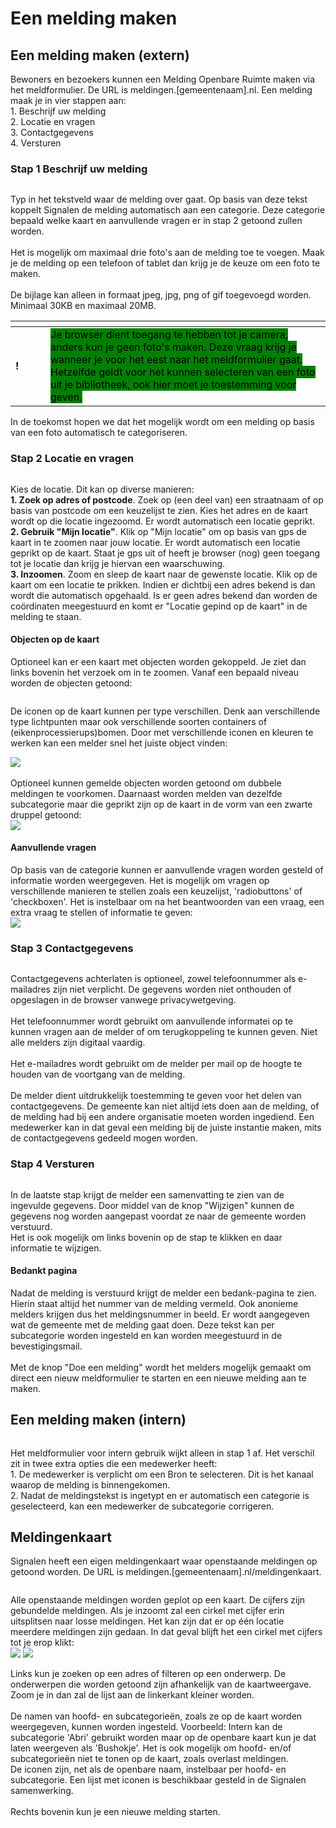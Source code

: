# Een melding maken

## Een melding maken (extern)

Bewoners en bezoekers kunnen een Melding Openbare Ruimte maken via het meldformulier. De URL is meldingen.\[gemeentenaam].nl. Een melding maak je in vier stappen aan:\
1\. Beschrijf uw melding\
2\. Locatie en vragen\
3\. Contactgegevens\
4\. Versturen

### Stap 1 Beschrijf uw melding

<figure><img src=".gitbook/assets/image (48).png" alt=""><figcaption></figcaption></figure>

Typ in het tekstveld waar de melding over gaat. Op basis van deze tekst koppelt Signalen de melding automatisch aan een categorie. Deze categorie bepaald welke kaart en aanvullende vragen er in stap 2 getoond zullen worden.\
\
Het is mogelijk om maximaal drie foto's aan de melding toe te voegen. Maak je de melding op een telefoon of tablet dan krijg je de keuze om een foto te maken.\
\
De bijlage kan alleen in formaat jpeg, jpg, png of gif toegevoegd worden. Minimaal 30KB en maximaal 20MB.

<table data-header-hidden><thead><tr><th width="40"></th><th></th></tr></thead><tbody><tr><td><strong>!</strong></td><td><mark style="background-color:green;">Je browser dient toegang te hebben tot je camera, anders kun je geen foto's maken. Deze vraag krijg je wanneer je voor het eest naar het meldformulier gaat. Hetzelfde geldt voor het kunnen selecteren van een foto uit je bibliotheek, ook hier moet je toestemming voor geven.</mark></td></tr></tbody></table>

In de toekomst hopen we dat het mogelijk wordt om een melding op basis van een foto automatisch te categoriseren.

### Stap 2 Locatie en vragen

<figure><img src=".gitbook/assets/image (49).png" alt=""><figcaption></figcaption></figure>

Kies de locatie. Dit kan op diverse manieren:\
**1. Zoek op adres of postcode**. Zoek op (een deel van) een straatnaam of op basis van postcode om een keuzelijst te zien. Kies het adres en de kaart wordt op die locatie ingezoomd. Er wordt automatisch een locatie geprikt.\
**2. Gebruik "Mijn locatie"**. Klik op "Mijn locatie" om op basis van gps de kaart in te zoomen naar jouw locatie. Er wordt automatisch een locatie geprikt op de kaart. Staat je gps uit of heeft je browser (nog) geen toegang tot je locatie dan krijg je hiervan een waarschuwing.\
**3. Inzoomen**. Zoom en sleep de kaart naar de gewenste locatie. Klik op de kaart om een locatie te prikken. Indien er dichtbij een adres bekend is dan wordt die automatisch opgehaald. Is er geen adres bekend dan worden de coördinaten meegestuurd en komt er "Locatie gepind op de kaart" in de melding te staan.

#### Objecten op de kaart

Optioneel kan er een kaart met objecten worden gekoppeld. Je ziet dan links bovenin het verzoek om in te zoomen. Vanaf een bepaald niveau worden de objecten getoond:

<figure><img src=".gitbook/assets/image (51).png" alt=""><figcaption></figcaption></figure>

De iconen op de kaart kunnen per type verschillen. Denk aan verschillende type lichtpunten maar ook verschillende soorten containers of (eikenprocessierups)bomen. Door met verschillende iconen en kleuren te werken kan een melder snel het juiste object vinden:

![](<.gitbook/assets/image (54).png>)\
\
Optioneel kunnen gemelde objecten worden getoond om dubbele meldingen te voorkomen. Daarnaast worden melden van dezelfde subcategorie maar die geprikt zijn op de kaart in de vorm van een zwarte druppel getoond:\
![](<.gitbook/assets/image (52).png>)

#### Aanvullende vragen

Op basis van de categorie kunnen er aanvullende vragen worden gesteld of informatie worden weergegeven. Het is mogelijk om vragen op verschillende manieren te stellen zoals een keuzelijst, 'radiobuttons' of 'checkboxen'. Het is instelbaar om na het beantwoorden van een vraag, een extra vraag te stellen of informatie te geven:\
![](<.gitbook/assets/image (53).png>)

### Stap 3 Contactgegevens

<figure><img src=".gitbook/assets/image (55).png" alt=""><figcaption></figcaption></figure>

Contactgegevens achterlaten is optioneel, zowel telefoonnummer als e-mailadres zijn niet verplicht. De gegevens worden niet onthouden of opgeslagen in de browser vanwege privacywetgeving.\
\
Het telefoonnummer wordt gebruikt om aanvullende informatei op te kunnen vragen aan de melder of om terugkoppeling te kunnen geven. Niet alle melders zijn digitaal vaardig.\
\
Het e-mailadres wordt gebruikt om de melder per mail op de hoogte te houden van de voortgang van de melding.\
\
De melder dient uitdrukkelijk toestemming te geven voor het delen van contactgegevens. De gemeente kan niet altijd iets doen aan de melding, of de melding had bij een andere organisatie moeten worden ingediend. Een medewerker kan in dat geval een melding bij de juiste instantie maken, mits de contactgegevens gedeeld mogen worden.

### Stap 4 Versturen

<figure><img src=".gitbook/assets/image (56).png" alt=""><figcaption></figcaption></figure>

In de laatste stap krijgt de melder een samenvatting te zien van de ingevulde gegevens. Door middel van de knop "Wijzigen" kunnen de gegevens nog worden aangepast voordat ze naar de gemeente worden verstuurd. \
Het is ook mogelijk om links bovenin op de stap te klikken en daar informatie te wijzigen.

#### Bedankt pagina

Nadat de melding is verstuurd krijgt de melder een bedank-pagina te zien. Hierin staat altijd het nummer van de melding vermeld. Ook anonieme melders krijgen dus het meldingsnummer in beeld. Er wordt aangegeven wat de gemeente met de melding gaat doen. Deze tekst kan per subcategorie worden ingesteld en kan worden meegestuurd in de bevestigingsmail.\
\
Met de knop "Doe een melding" wordt het melders mogelijk gemaakt om direct een nieuw meldformulier te starten en een nieuwe melding aan te maken.

## Een melding maken (intern)

<figure><img src=".gitbook/assets/image (57).png" alt=""><figcaption></figcaption></figure>

Het meldformulier voor intern gebruik wijkt alleen in stap 1 af. Het verschil zit in twee extra opties die een medewerker heeft:\
1\. De medewerker is verplicht om een Bron te selecteren. Dit is het kanaal waarop de melding is binnengekomen.\
2\. Nadat de meldingstekst is ingetypt en er automatisch een categorie is geselecteerd, kan een medewerker de subcategorie corrigeren.

## Meldingenkaart

Signalen heeft een eigen meldingenkaart waar openstaande meldingen op getoond worden. De URL is meldingen.\[gemeentenaam].nl/meldingenkaart.

<figure><img src=".gitbook/assets/image (62).png" alt=""><figcaption></figcaption></figure>

Alle openstaande meldingen worden geplot op een kaart. De cijfers zijn gebundelde meldingen. Als je inzoomt zal een cirkel met cijfer erin uitsplitsen naar losse meldingen. Het kan zijn dat er op één locatie meerdere meldingen zijn gedaan. In dat geval blijft het een cirkel met cijfers tot je erop klikt:\
![](<.gitbook/assets/image (60).png>)  ![](<.gitbook/assets/image (61).png>)

Links kun je zoeken op een adres of filteren op een onderwerp. De onderwerpen die worden getoond zijn afhankelijk van de kaartweergave. Zoom je in dan zal de lijst aan de linkerkant kleiner worden.\
\
De namen van hoofd- en subcategorieën, zoals ze op de kaart worden weergegeven, kunnen worden ingesteld. Voorbeeld: Intern kan de subcategorie 'Abri' gebruikt worden maar op de openbare kaart kun je dat laten weergeven als 'Bushokje'. Het is ook mogelijk om hoofd- en/of subcategorieën niet te tonen op de kaart, zoals overlast meldingen.\
De iconen zijn, net als de openbare naam, instelbaar per hoofd- en subcategorie. Een lijst met iconen is beschikbaar gesteld in de Signalen samenwerking.\
\
Rechts bovenin kun je een nieuwe melding starten.







